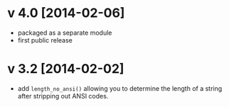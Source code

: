 v 4.0 [2014-02-06]
==================
 - packaged as a separate module
 - first public release
 
v 3.2 [2014-02-02]
==================
 - add `length_no_ansi()` allowing you to determine the length of a string
     after stripping out ANSI codes.